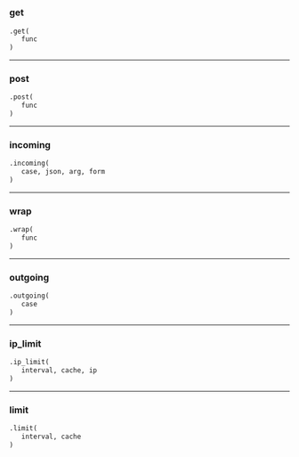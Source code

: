 #


### get
```python
.get(
   func
)
```


----


### post
```python
.post(
   func
)
```


----


### incoming
```python
.incoming(
   case, json, arg, form
)
```


----


### wrap
```python
.wrap(
   func
)
```


----


### outgoing
```python
.outgoing(
   case
)
```


----


### ip_limit
```python
.ip_limit(
   interval, cache, ip
)
```


----


### limit
```python
.limit(
   interval, cache
)
```

